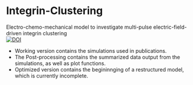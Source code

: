 # Integrin-Clustering  
Electro-chemo-mechanical model to investigate multi-pulse electric-field-driven integrin clustering  
[![DOI](https://zenodo.org/badge/269767974.svg)](https://zenodo.org/badge/latestdoi/269767974)

* Working version contains the simulations used in publications.
* The Post-processing contains the summarized data output from the simulations, as well as plot functions.
* Optimized version contains the begininnging of a restructured model, which is currently incomplete.
